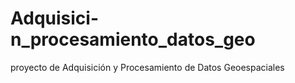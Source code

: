 # Adquisici-n_procesamiento_datos_geo
proyecto de Adquisición y Procesamiento de Datos Geoespaciales
